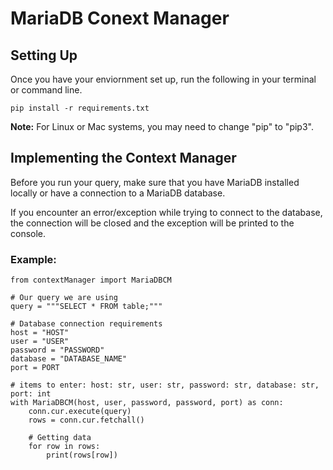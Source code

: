 # MariaDB Conext Manager

## Setting Up

Once you have your enviornment set up, run the following in your terminal or command line.

```
pip install -r requirements.txt
```

__Note:__ For Linux or Mac systems, you may need to change "pip" to "pip3".

## Implementing the Context Manager

Before you run your query, make sure that you have MariaDB installed locally or have a connection to a MariaDB database.

If you encounter an error/exception while trying to connect to the database, the connection will be closed and the exception will be printed to the console.

### Example:

```python:
from contextManager import MariaDBCM

# Our query we are using
query = """SELECT * FROM table;"""

# Database connection requirements
host = "HOST"
user = "USER"
password = "PASSWORD"
database = "DATABASE_NAME"
port = PORT

# items to enter: host: str, user: str, password: str, database: str, port: int
with MariaDBCM(host, user, password, password, port) as conn:
    conn.cur.execute(query)
    rows = conn.cur.fetchall()
    
    # Getting data
    for row in rows:
        print(rows[row])
```